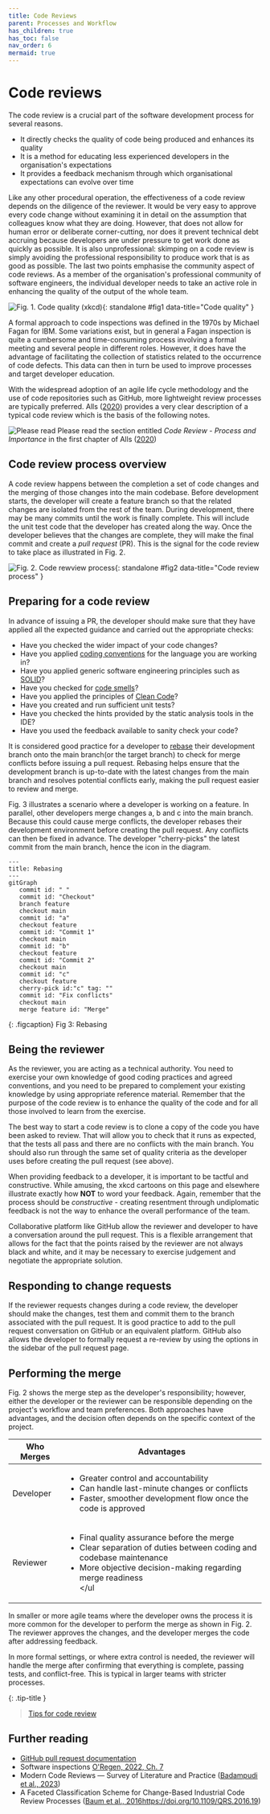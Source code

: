 ```yaml
---
title: Code Reviews
parent: Processes and Workflow
has_children: true
has_toc: false
nav_order: 6
mermaid: true
---
```


# Code reviews

The code review is a crucial part of the software development process for several reasons.

* It directly checks the quality of code being produced and enhances its quality
* It is a method for educating less experienced developers in the organisation's
  expectations
* It provides a feedback mechanism through which organisational expectations can evolve over
  time

Like any other procedural operation, the effectiveness of a code review depends on the
diligence of the reviewer. It would be very easy to approve every code change without
examining it in detail on the assumption that colleagues know what they are doing.
However, that does not allow for human error or deliberate corner-cutting, nor does it
prevent technical debt accruing because developers are under pressure to get work done as
quickly as possible. It is also unprofessional: skimping on a code review is simply
avoiding the professional responsibility to produce work that is as good as possible.
The last two points emphasise the community aspect of code
reviews. As a member of the organisation's professional community of software engineers,
the individual developer needs to take an active role in enhancing the quality of the
output of the whole team.

![Fig. 1. Code quality (<a href="https://xkcd.com/1833">xkcd</a>)](https://imgs.xkcd.com/comics/code_quality_3.png){: standalone #fig1 data-title="Code quality" }

A formal approach to code inspections was defined in the 1970s by Michael Fagan for
IBM. Some variations exist, but in general a Fagan inspection is quite a cumbersome
and time-consuming process involving a formal meeting and several people in different
roles. However, it does have the advantage of facilitating the collection of statistics
related to the occurrence of code defects. This data can then in turn be used to
improve processes and target developer education.

With the widespread adoption of an agile life cycle methodology and the use of code
repositories such as GitHub, more lightweight review processes are typically preferred.
Alls ([2020](https://napier.primo.exlibrisgroup.com/permalink/44NAP_INST/n96pef/alma9923706264502111))
provides a very clear description of a typical code review which is the basis of the following notes.

![Please read](../../images/material/outline_menu_book_black_48dp.png)
Please read the section entitled *Code Review - Process and Importance* in the first chapter of
Alls ([2020](https://napier.primo.exlibrisgroup.com/permalink/44NAP_INST/n96pef/alma9923706264502111))

## Code review process overview

A code review happens between the completion a set of code changes and the merging of
those changes into the main codebase. Before development starts, the developer will
create a feature branch so that the related changes are isolated from the rest of the team.
During development, there may be many commits until the work is finally complete. This
will include the unit test code that the developer has created along the way. Once the
developer believes that the changes are complete, they will make the final commit and
create a *pull request* (PR). This is the signal for the code review to take place as
illustrated in Fig. 2.

![Fig. 2. Code rewview process](images/code_review.png){: standalone #fig2 data-title="Code review process" }

## Preparing for a code review

In advance of issuing a PR, the developer should make sure that they have applied all the expected
guidance and carried out the appropriate checks:

* Have you checked the wider impact of your code changes?
* Have you applied [coding conventions](https://learn.microsoft.com/en-us/dotnet/csharp/fundamentals/coding-style/coding-conventions)
  for the language you are working in?
* Have you applied generic software engineering principles such as [SOLID](../unit1_code_quality/principles.md#solid)?
* Have you checked for [code smells](../unit1_code_quality/code_smells.md#code-smells)?
* Have you applied the principles of [Clean Code](../unit1_code_quality/readability.md#clean-code)?
* Have you created and run sufficient unit tests?
* Have you checked the hints provided by the static analysis tools in the IDE?
* Have you used the feedback available to sanity check your code?

It is considered good practice for a developer to 
[rebase](https://docs.github.com/en/get-started/using-git/about-git-rebase) 
their development branch onto the main 
branch(or the target branch) to check for merge conflicts before issuing a pull request. Rebasing 
helps ensure that the development branch is up-to-date with the latest changes from the main 
branch and resolves potential conflicts early, making the pull request easier to review and merge.

Fig. 3 illustrates a scenario where a developer is working on a feature. In parallel, other
developers merge changes a, b and c into the main branch. Because this could cause merge
conflicts, the developer rebases their development environment before creating the pull request.
Any conflicts can then be fixed in advance. The developer "cherry-picks" the latest commit
from the main branch, hence the icon in the diagram.

``` mermaid
---
title: Rebasing
---
gitGraph
   commit id: " "
   commit id: "Checkout"
   branch feature
   checkout main
   commit id: "a"
   checkout feature
   commit id: "Commit 1"
   checkout main
   commit id: "b"
   checkout feature
   commit id: "Commit 2"
   checkout main
   commit id: "c"
   checkout feature
   cherry-pick id:"c" tag: ""
   commit id: "Fix conflicts"
   checkout main
   merge feature id: "Merge"
```

{: .figcaption}
Fig 3: Rebasing


## Being the reviewer

As the reviewer, you are acting as a technical authority. You need to exercise your own knowledge of
good coding practices and agreed conventions, and you need to be prepared to complement your existing
knowledge by using appropriate reference material. Remember that the purpose of the code review is
to enhance the quality of the code and for all those involved to learn from the exercise.

The best way to start a code review is to clone a copy of the code you have been asked to review.
That will allow you to check that it runs as expected, that the tests all pass and there are no
conflicts with the main branch. You should also run through the same set of quality criteria as the
developer uses before creating the pull request (see above).

When providing feedback to a developer, it is important to be tactful and constructive. While amusing,
the xkcd cartoons on this page and elsewhere illustrate exactly how **NOT** to word your
feedback. Again, remember that the process should be *constructive* - creating resentment through
undiplomatic feedback is not the way to enhance the overall performance of the team.

Collaborative platform like GitHub allow the reviewer and developer to have a conversation around
the pull request. This is a flexible arrangement that allows for the fact that the points
raised by the reviewer are not always black and white, and it may be necessary to exercise 
judgement and negotiate the appropriate solution.

## Responding to change requests

If the reviewer requests changes during a code review, the developer should make the changes,
test them and commit them to the branch associated with the pull request. It is good practice
to add to the pull request conversation on GitHub or an equivalent platform. GitHub also allows
the developer to formally request a re-review by using the options in the sidebar of the pull
request page.

## Performing the merge

Fig. 2 shows the merge step as the developer's responsibility; however, either the developer or 
the reviewer can be responsible depending on the project's workflow and team preferences. Both 
approaches have advantages, and the decision often depends on the specific context of the project.

| Who Merges | Advantages                                                                                                                                                                                            |
|------------|-------------------------------------------------------------------------------------------------------------------------------------------------------------------------------------------------------|
| Developer  | <ul><li>Greater control and accountability</li><li>Can handle last-minute changes or conflicts</li><li>Faster, smoother development flow once the code is approved</li></ul>                          |
| Reviewer	  | <ul><li>Final quality assurance before the merge</li><li>Clear separation of duties between coding and codebase maintenance</li><li>More objective decision-making regarding merge readiness</li></ul |

In smaller or more agile teams where the developer owns the process it is more common for the
developer to perform the merge as shown in Fig. 2. The reviewer approves the changes, and the 
developer merges the code after addressing feedback. 

In more formal settings, or where extra control is needed, the reviewer will handle the merge after 
confirming that everything is complete, passing tests, and conflict-free. This is typical in 
larger teams with stricter processes.

{: .tip-title }
> [<i class="fa-regular fa-lightbulb"></i> Tips for code review](code_reviews_tips)

## Further reading

* [GitHub pull request documentation](https://docs.github.com/pull-requests)
* Software inspections [O'Regen, 2022, Ch. 7](https://link-springer-com.napier.idm.oclc.org/chapter/10.1007/978-3-031-07816-3_7)
* Modern Code Reviews — Survey of Literature and Practice ([Badampudi et al., 2023](https://doi.org/10.1145/3585004))
* A Faceted Classification Scheme for Change-Based Industrial Code Review Processes ([Baum et al., 2016]()https://doi.org/10.1109/QRS.2016.19)
